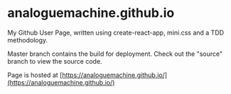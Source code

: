 # analoguemachine.github.io
My Github User Page, written using create-react-app, mini.css and a TDD methodology.

Master branch contains the build for deployment. Check out the "source" branch to view the source code.

Page is hosted at [https://analoguemachine.github.io/](https://analoguemachine.github.io/)
